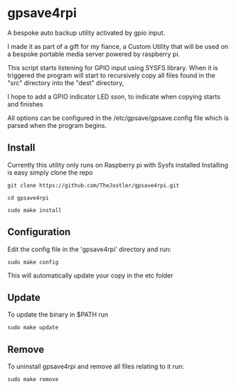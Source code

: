# gpsave4rpi
A bespoke auto backup utility activated by gpio input.

I made it as part of a gift for my fiance, a Custom Utility that will be used on a bespoke portable media server powered by raspberry pi.

This script starts listening for GPIO input using SYSFS library.
When it is triggered the program will start to recursively copy all files found in the "src" directory into the "dest"
directory, 

I hope to add a GPIO indicator LED sson, to indicate when copying starts and finishes

All options can be configured in the /etc/gpsave/gpsave.config file which is parsed when the program begins.

## Install

Currently this utility only runs on Raspberry pi with Sysfs installed
Installing is easy simply clone the repo

```
git clone https://github.com/TheJostler/gpsave4rpi.git

cd gpsave4rpi

sudo make install
```

## Configuration

Edit the config file in the 'gpsave4rpi' directory and run:

```sudo make config```

This will automatically update your copy in the etc folder

## Update

To update the binary in $PATH run

```sudo make update```

## Remove

To uninstall gpsave4rpi and remove all files relating to it run:

```sudo make remove```
